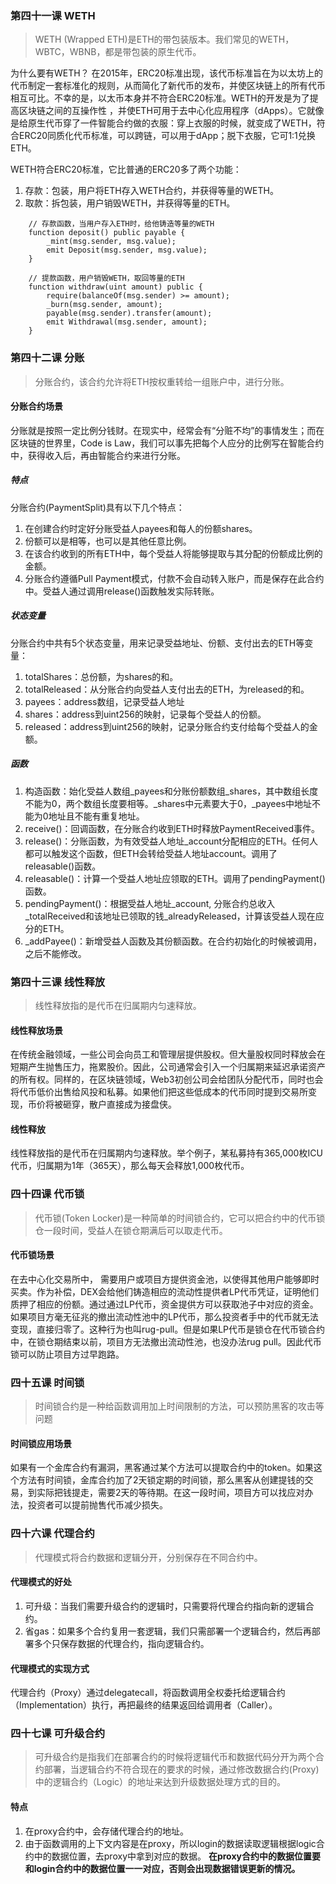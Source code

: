 
### 第四十一课 WETH
> WETH (Wrapped ETH)是ETH的带包装版本。我们常见的WETH，WBTC，WBNB，都是带包装的原生代币。

为什么要有WETH？
    在2015年，ERC20标准出现，该代币标准旨在为以太坊上的代币制定一套标准化的规则，从而简化了新代币的发布，并使区块链上的所有代币相互可比。不幸的是，以太币本身并不符合ERC20标准。WETH的开发是为了提高区块链之间的互操作性 ，并使ETH可用于去中心化应用程序（dApps）。它就像是给原生代币穿了一件智能合约做的衣服：穿上衣服的时候，就变成了WETH，符合ERC20同质化代币标准，可以跨链，可以用于dApp；脱下衣服，它可1:1兑换ETH。

WETH符合ERC20标准，它比普通的ERC20多了两个功能：
1. 存款：包装，用户将ETH存入WETH合约，并获得等量的WETH。
2. 取款：拆包装，用户销毁WETH，并获得等量的ETH。
```solidity
    // 存款函数，当用户存入ETH时，给他铸造等量的WETH
    function deposit() public payable {
        _mint(msg.sender, msg.value);
        emit Deposit(msg.sender, msg.value);
    }

    // 提款函数，用户销毁WETH，取回等量的ETH
    function withdraw(uint amount) public {
        require(balanceOf(msg.sender) >= amount);
        _burn(msg.sender, amount);
        payable(msg.sender).transfer(amount);
        emit Withdrawal(msg.sender, amount);
    }
```

### 第四十二课 分账
> 分账合约，该合约允许将ETH按权重转给一组账户中，进行分账。

#### 分账合约场景
分账就是按照一定比例分钱财。在现实中，经常会有“分赃不均”的事情发生；而在区块链的世界里，Code is Law，我们可以事先把每个人应分的比例写在智能合约中，获得收入后，再由智能合约来进行分账。

##### 特点
分账合约(PaymentSplit)具有以下几个特点：
1. 在创建合约时定好分账受益人payees和每人的份额shares。
2. 份额可以是相等，也可以是其他任意比例。
3. 在该合约收到的所有ETH中，每个受益人将能够提取与其分配的份额成比例的金额。
4. 分账合约遵循Pull Payment模式，付款不会自动转入账户，而是保存在此合约中。受益人通过调用release()函数触发实际转账。

##### 状态变量
分账合约中共有5个状态变量，用来记录受益地址、份额、支付出去的ETH等变量：

1. totalShares：总份额，为shares的和。
2. totalReleased：从分账合约向受益人支付出去的ETH，为released的和。
3. payees：address数组，记录受益人地址
4. shares：address到uint256的映射，记录每个受益人的份额。
5. released：address到uint256的映射，记录分账合约支付给每个受益人的金额。

##### 函数

1. 构造函数：始化受益人数组_payees和分账份额数组_shares，其中数组长度不能为0，两个数组长度要相等。_shares中元素要大于0，_payees中地址不能为0地址且不能有重复地址。
2. receive()：回调函数，在分账合约收到ETH时释放PaymentReceived事件。
3. release()：分账函数，为有效受益人地址_account分配相应的ETH。任何人都可以触发这个函数，但ETH会转给受益人地址account。调用了releasable()函数。
4. releasable()：计算一个受益人地址应领取的ETH。调用了pendingPayment()函数。
5. pendingPayment()：根据受益人地址_account, 分账合约总收入_totalReceived和该地址已领取的钱_alreadyReleased，计算该受益人现在应分的ETH。
6. _addPayee()：新增受益人函数及其份额函数。在合约初始化的时候被调用，之后不能修改。


### 第四十三课 线性释放
> 线性释放指的是代币在归属期内匀速释放。
#### 线性释放场景
在传统金融领域，一些公司会向员工和管理层提供股权。但大量股权同时释放会在短期产生抛售压力，拖累股价。因此，公司通常会引入一个归属期来延迟承诺资产的所有权。同样的，在区块链领域，Web3初创公司会给团队分配代币，同时也会将代币低价出售给风投和私募。如果他们把这些低成本的代币同时提到交易所变现，币价将被砸穿，散户直接成为接盘侠。

#### 线性释放
线性释放指的是代币在归属期内匀速释放。举个例子，某私募持有365,000枚ICU代币，归属期为1年（365天），那么每天会释放1,000枚代币。

### 四十四课 代币锁
> 代币锁(Token Locker)是一种简单的时间锁合约，它可以把合约中的代币锁仓一段时间，受益人在锁仓期满后可以取走代币。
#### 代币锁场景
在去中心化交易所中， 需要用户或项目方提供资金池，以使得其他用户能够即时买卖。作为补偿，DEX会给他们铸造相应的流动性提供者LP代币凭证，证明他们质押了相应的份额。通过通过LP代币，资金提供方可以获取池子中对应的资金。如果项目方毫无征兆的撤出流动性池中的LP代币，那么投资者手中的代币就无法变现，直接归零了。这种行为也叫rug-pull。但是如果LP代币是锁仓在代币锁合约中，在锁仓期结束以前，项目方无法撤出流动性池，也没办法rug pull。因此代币锁可以防止项目方过早跑路。

### 四十五课 时间锁
> 时间锁合约是一种给函数调用加上时间限制的方法，可以预防黑客的攻击等问题

#### 时间锁应用场景
如果有一个金库合约有漏洞，黑客通过某个方法可以提取合约中的token。如果这个方法有时间锁，金库合约加了2天锁定期的时间锁，那么黑客从创建提钱的交易，到实际把钱提走，需要2天的等待期。在这一段时间，项目方可以找应对办法，投资者可以提前抛售代币减少损失。

### 四十六课 代理合约
> 代理模式将合约数据和逻辑分开，分别保存在不同合约中。
#### 代理模式的好处
1. 可升级：当我们需要升级合约的逻辑时，只需要将代理合约指向新的逻辑合约。
2. 省gas：如果多个合约复用一套逻辑，我们只需部署一个逻辑合约，然后再部署多个只保存数据的代理合约，指向逻辑合约。

#### 代理模式的实现方式
代理合约（Proxy）通过delegatecall，将函数调用全权委托给逻辑合约（Implementation）执行，再把最终的结果返回给调用者（Caller）。

### 四十七课 可升级合约
> 可升级合约是指我们在部署合约的时候将逻辑代币和数据代码分开为两个合约部署，当逻辑合约不符合现在的要求的时候，通过修改数据合约(Proxy)中的逻辑合约（Logic）的地址来达到升级数据处理方式的目的。

#### 特点
1. 在proxy合约中，会存储代理合约的地址。
2. 由于函数调用的上下文内容是在proxy，所以login的数据读取逻辑根据logic合约中的数据位置，去proxy中拿到对应的数据。
**在proxy合约中的数据位置要和login合约中的数据位置一一对应，否则会出现数据错误更新的情况。**
